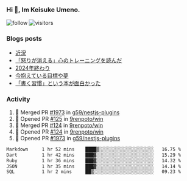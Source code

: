 ### Hi 👋, Im Keisuke Umeno.

<!--
**9renpoto/9renpoto** is a ✨ _special_ ✨ repository because its `README.md` (this file) appears on your GitHub profile.

Here are some ideas to get you started:

- 🔭 I’m currently working on ...
- 🌱 I’m currently learning ...
- 👯 I’m looking to collaborate on ...
- 🤔 I’m looking for help with ...
- 💬 Ask me about ...
- 📫 How to reach me: ...
- 😄 Pronouns: ...
- ⚡ Fun fact: ...
-->

![follow](https://img.shields.io/github/followers/9renpoto?label=Follow&style=social)
![visitors](https://komarev.com/ghpvc/?username=9renpoto&label=Profile%20views&color=0e75b6&style=flat)

### Blogs posts

<!-- BLOG-POST-LIST:START -->
- [近況](https://9renpoto.win/entry/2025/04/05/current_status)
- [「怒りが消える」心のトレーニングを読んだ](https://9renpoto.win/entry/2025/02/01/anger-management)
- [2024年終わり](https://9renpoto.win/entry/2024/12/31/2024-end)
- [今抱えている目標や夢](https://9renpoto.win/entry/2024/12/02/objective)
- [「書く習慣」という本が面白かった](https://9renpoto.win/entry/2024/11/11/leave_a_feeling_sad)
<!-- BLOG-POST-LIST:END -->

### Activity

<!--START_SECTION:activity-->
1. 🎉 Merged PR [#1973](https://github.com/g59/nestjs-plugins/pull/1973) in [g59/nestjs-plugins](https://github.com/g59/nestjs-plugins)
2. 💪 Opened PR [#125](https://github.com/9renpoto/win/pull/125) in [9renpoto/win](https://github.com/9renpoto/win)
3. 🎉 Merged PR [#124](https://github.com/9renpoto/win/pull/124) in [9renpoto/win](https://github.com/9renpoto/win)
4. 💪 Opened PR [#124](https://github.com/9renpoto/win/pull/124) in [9renpoto/win](https://github.com/9renpoto/win)
5. 💪 Opened PR [#1973](https://github.com/g59/nestjs-plugins/pull/1973) in [g59/nestjs-plugins](https://github.com/g59/nestjs-plugins)
<!--END_SECTION:activity-->

<!--START_SECTION:waka-->

```txt
Markdown     1 hr 52 mins    ████▒░░░░░░░░░░░░░░░░░░░░   16.75 %
Dart         1 hr 42 mins    ███▓░░░░░░░░░░░░░░░░░░░░░   15.29 %
Ruby         1 hr 36 mins    ███▓░░░░░░░░░░░░░░░░░░░░░   14.32 %
JSON         1 hr 35 mins    ███▓░░░░░░░░░░░░░░░░░░░░░   14.14 %
SQL          1 hr 2 mins     ██▒░░░░░░░░░░░░░░░░░░░░░░   09.23 %
```

<!--END_SECTION:waka-->
